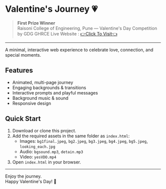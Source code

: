 # Valentine's Journey 💗

> **First Prize Winner**  
> Raisoni College of Engineering, Pune — Valentine's Day Competition by GDG GHRCE
>Live Website : [👉Click To Visit👈](https://sagar-patil-here.github.io/Fun_project/)
---

A minimal, interactive web experience to celebrate love, connection, and special moments.

## Features
- Animated, multi-page journey
- Engaging backgrounds & transitions
- Interactive prompts and playful messages
- Background music & sound
- Responsive design

## Quick Start
1. Download or clone this project.
2. Add the required assets in the same folder as `index.html`:
   - Images: `bg1final.jpeg`, `bg2.jpeg`, `bg3.jpeg`, `bg4.jpeg`, `bg5.jpeg`, `looking_each.jpg`
   - Audio: `bgsound.mp3`, `detain.mp3`
   - Video: `yesVDO.mp4`
3. Open `index.html` in your browser.

---

Enjoy the journey.  
Happy Valentine's Day! 💖
 